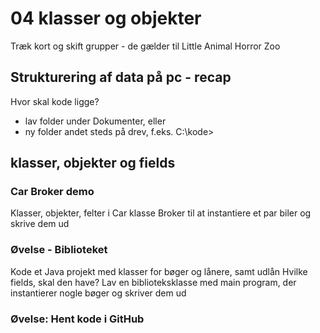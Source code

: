 # 04 klasser og objekter
Træk kort og skift grupper - de gælder til Little Animal Horror Zoo

## Strukturering af data på pc - recap
Hvor skal kode ligge?
* lav folder under Dokumenter, eller
* ny folder andet steds på drev, f.eks. C:\kode\>

## klasser, objekter og fields


### Car Broker demo
Klasser, objekter, felter i Car klasse
Broker til at instantiere et par biler og skrive dem ud

### Øvelse - Biblioteket
Kode et Java projekt med klasser for bøger og lånere, samt udlån
Hvilke fields, skal den have?
Lav en biblioteksklasse med main program, der instantierer nogle bøger og skriver dem ud

### Øvelse: Hent kode i GitHub

